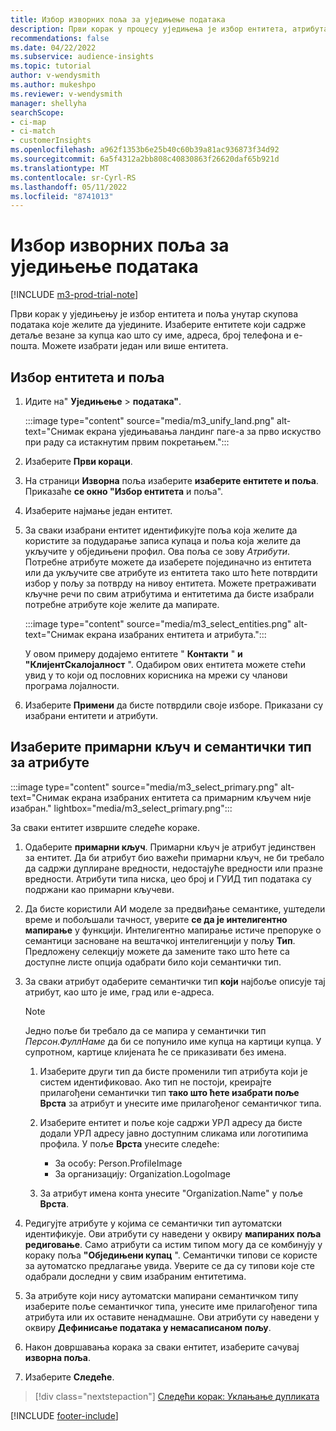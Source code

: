```yaml
---
title: Избор изворних поља за уједињење података
description: Први корак у процесу уједињења је избор ентитета, атрибута, примарних кључева и семантичких типова за мапирање података у обједињени профил корисника.
recommendations: false
ms.date: 04/22/2022
ms.subservice: audience-insights
ms.topic: tutorial
author: v-wendysmith
ms.author: mukeshpo
ms.reviewer: v-wendysmith
manager: shellyha
searchScope:
- ci-map
- ci-match
- customerInsights
ms.openlocfilehash: a962f1353b6e25b40c60b39a81ac936873f34d92
ms.sourcegitcommit: 6a5f4312a2bb808c40830863f26620daf65b921d
ms.translationtype: MT
ms.contentlocale: sr-Cyrl-RS
ms.lasthandoff: 05/11/2022
ms.locfileid: "8741013"
---
```

# <a name="select-source-fields-for-data-unification"></a>Избор изворних поља за уједињење података

[!INCLUDE [m3-prod-trial-note](includes/m3-prod-trial-note.md)]

Први корак у уједињењу је избор ентитета и поља унутар скупова података које желите да уједините. Изаберите ентитете који садрже детаље везане за купца као што су име, адреса, број телефона и е-пошта. Можете изабрати један или више ентитета.

## <a name="select-entities-and-fields"></a>Избор ентитета и поља

1. Идите на" **Уједињење** > **података"**.

   :::image type="content" source="media/m3_unify_land.png" alt-text="Снимак екрана уједињавања ландинг паге-а за прво искуство при раду са истакнутим првим покретањем.":::

1. Изаберите **Први кораци**.

1. На страници **Изворна** поља изаберите **изаберите ентитете и поља**. Приказаће **се окно "Избор ентитета** и поља".

1. Изаберите најмање један ентитет.

1. За сваки изабрани ентитет идентификујте поља која желите да користите за подударање записа купаца и поља која желите да укључите у обједињени профил. Ова поља се зову *Атрибути*. Потребне атрибуте можете да изаберете појединачно из ентитета или да укључите све атрибуте из ентитета тако што ћете потврдити избор у пољу за потврду на нивоу ентитета. Можете претраживати кључне речи по свим атрибутима и ентитетима да бисте изабрали потребне атрибуте које желите да мапирате.

   :::image type="content" source="media/m3_select_entities.png" alt-text="Снимак екрана изабраних ентитета и атрибута.":::

   У овом примеру додајемо ентитете " **Контакти** " **и "КлијентСкалојалност** ". Одабиром ових ентитета можете стећи увид у то који од пословних корисника на мрежи су чланови програма лојалности.

1. Изаберите **Примени** да бисте потврдили своје изборе. Приказани су изабрани ентитети и атрибути.

## <a name="select-primary-key-and-semantic-type-for-attributes"></a>Изаберите примарни кључ и семантички тип за атрибуте

   :::image type="content" source="media/m3_select_primary.png" alt-text="Снимак екрана изабраних ентитета са примарним кључем није изабран." lightbox="media/m3_select_primary.png":::

За сваки ентитет извршите следеће кораке.

1. Одаберите **примарни кључ**. Примарни кључ је атрибут јединствен за ентитет. Да би атрибут био важећи примарни кључ, не би требало да садржи дуплиране вредности, недостајуће вредности или празне вредности. Атрибути типа ниска, цео број и ГУИД тип података су подржани као примарни кључеви.

1. Да бисте користили АИ моделе за предвиђање семантике, уштедели време и побољшали тачност, уверите **се да је интелигентно мапирање** у функцији. Интелигентно мапирање истиче препоруке о семантици засноване на вештачкој интелигенцији у пољу **Тип**. Предложену селекцију можете да замените тако што ћете са доступне листе опција одабрати било који семантички тип.

1. За сваки атрибут одаберите семантички тип **који** најбоље описује тај атрибут, као што је име, град или е-адреса.

   > [!NOTE]
   > Једно поље би требало да се мапира у семантички тип *Персон.ФуллНаме* да би се попунило име купца на картици купца. У супротном, картице клијената ће се приказивати без имена.

   1. Изаберите други тип да бисте променили тип атрибута који је систем идентификовао. Ако тип не постоји, креирајте прилагођени семантички тип **тако што ћете изабрати поље Врста** за атрибут и унесите име прилагођеног семантичког типа.

   1. Изаберите ентитет и поље које садржи УРЛ адресу да бисте додали УРЛ адресу јавно доступним сликама или логотипима профила. У поље **Врста** унесите следеће:
      - За особу: Person.ProfileImage
      - За организацију: Organization.LogoImage

   1. За атрибут имена конта унесите "Organization.Name" у поље **Врста**.

1. Редигујте атрибуте у којима се семантички тип аутоматски идентификује. Ови атрибути су наведени у оквиру **мапираних поља редиговање**. Само атрибути са истим типом могу да се комбинују у кораку поља **"Обједињени купац** ". Семантички типови се користе за аутоматско предлагање увида. Уверите се да су типови које сте одабрали доследни у свим изабраним ентитетима.

1. За атрибуте који нису аутоматски мапирани семантичком типу изаберите поље семантичког типа, унесите име прилагођеног типа атрибута или их оставите ненадмашне. Ови атрибути су наведени у оквиру **Дефинисање података у немасаписаном пољу**.

1. Након довршавања корака за сваки ентитет, изаберите сачувај **изворна поља**.

1. Изаберите **Следеће**.

> [!div class="nextstepaction"]
> [Следећи корак: Уклањање дупликата](remove-duplicates.md)

[!INCLUDE [footer-include](includes/footer-banner.md)]

